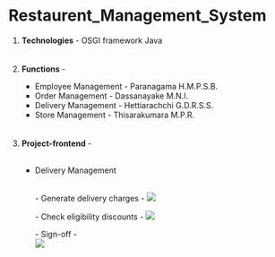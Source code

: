 # Restaurent_Management_System

<ol>
  <li><b>Technologies</b> - OSGI framework Java</li>
  <br></br>
  
  <li><b>Functions</b> - </li>
  <ul type="square">
  <li>Employee Management - Paranagama H.M.P.S.B.</li>
  <li>Order Management  - Dassanayake M.N.I.</li>
  <li>Delivery Management - Hettiarachchi G.D.R.S.S.</li>
  <li>Store Management - Thisarakumara M.P.R.</li>
  </ul>
  <br></br>
  
  <li><b>Project-frontend</b> - </li>
  <br>
 
  <ul type="square">
  <li> Delivery Management</li>
  <br>
  
   <p> - Generate delivery charges -
   <img src="https://user-images.githubusercontent.com/88665593/226521268-2b928ec3-d0dd-44d3-a714-4b8a23e4108f.png" ></img> 
   </p>
   
   <p> - Check eligibility discounts -
   <img src="https://user-images.githubusercontent.com/88665593/226521845-86e9b66e-95b3-47ed-9d94-06fa507fb48d.png" ></img> 
   </p>
   
   <p> - Sign-off - <br>
   <img src="https://user-images.githubusercontent.com/88665593/226521980-61286825-bada-4da6-827c-b22d157ea6a6.png" ></img>
   </p>
  </ul>
</ol>



